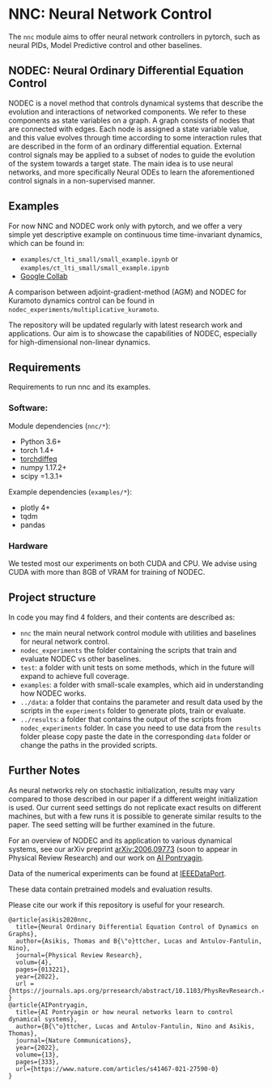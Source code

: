 # NNC: Neural Network Control 

The `nnc` module aims to offer neural network controllers in pytorch, such as neural PIDs, Model Predictive control and other baselines.

## NODEC: Neural Ordinary Differential Equation Control

NODEC is a novel method that controls dynamical systems that describe the evolution and interactions of networked components.
We refer to these components as state variables on a graph.
A graph consists of nodes that are connected with edges.
Each node is assigned a state variable value, and this value evolves through time according to some interaction rules that are described in the form of an 
ordinary differential equation.
External control signals may be applied to a subset of nodes to guide the evolution of the system towards a target state.
The main idea is to use neural networks, and more specifically Neural ODEs to learn the aforementioned control signals in a non-supervised manner.

## Examples

For now NNC and NODEC work only with pytorch, and we offer a very simple yet descriptive example on continuous time time-invariant dynamics, which can be found in:
- `examples/ct_lti_small/small_example.ipynb` or `examples/ct_lti_small/small_example.ipynb`
- [Google Collab](https://colab.research.google.com/github/asikist/nnc/blob/master/examples/ct_lti_small/small_example.ipynb)

A comparison between adjoint-gradient-method (AGM) and NODEC for Kuramoto dynamics control can be found in ``nodec_experiments/multiplicative_kuramoto``.

The repository will be updated regularly with latest research work and applications.
Our aim is to showcase the capabilities of NODEC, especially for high-dimensional non-linear dynamics.

## Requirements
Requirements to run nnc and its examples.

### Software:

Module dependencies (`nnc/*`):
- Python 3.6+
- torch 1.4+
- [torchdiffeq](https://github.com/rtqichen/torchdiffeq)
- numpy 1.17.2+
- scipy =1.3.1+

Example dependencies (`examples/*`):
- plotly 4+
- tqdm
- pandas

### Hardware
We tested most our experiments on both CUDA and CPU.
We advise using CUDA with more than 8GB of VRAM for training of NODEC.

## Project structure
In code you may find 4 folders, and their contents are described as:
- `nnc` the main neural network control module with utilities and baselines for neural network control.
- `nodec_experiments` the folder containing the scripts that train and evaluate NODEC vs other baselines.
- `test`: a folder with unit tests on some methods, which in the future will expand to achieve full coverage.
- `examples`: a folder with small-scale examples, which aid in understanding how NODEC works.
- `../data`: a folder that contains the parameter and result data used by the scripts in the `experiments` folder to generate plots, train or evaluate.
- `../results`: a folder that contains the output of the scripts from `nodec_experiments` folder. In case you need to use data from the `results` folder please copy paste the date in the corresponding `data` folder or change the paths in the provided scripts.

## Further Notes

As neural networks rely on stochastic initialization, results may vary compared to those described in our paper if a different weight initialization is used.
Our current seed settings do not replicate exact results on different machines,
but with a few runs it is possible to generate similar results to the paper.
The seed setting will be further examined in the future.

For an overview of NODEC and its application to various dynamical systems, see
our arXiv preprint [arXiv:2006.09773](https://arxiv.org/abs/2006.09773) (soon to appear in Physical Review Research) and our work on [AI Pontryagin](https://www.nature.com/articles/s41467-021-27590-0). 

Data of the numerical experiments can be found at [IEEEDataPort](http://ieee-dataport.org/3452).

These data contain pretrained models and evaluation results.

Please cite our work if this repository is useful for your research.

```
@article{asikis2020nnc,
  title={Neural Ordinary Differential Equation Control of Dynamics on Graphs},
  author={Asikis, Thomas and B{\"o}ttcher, Lucas and Antulov-Fantulin, Nino},
  journal={Physical Review Research},
  volum={4},
  pages={013221},
  year={2022},
  url = {https://journals.aps.org/prresearch/abstract/10.1103/PhysRevResearch.4.013221}
}
@article{AIPontryagin,
  title={AI Pontryagin or how neural networks learn to control dynamical systems},
  author={B{\"o}ttcher, Lucas and Antulov-Fantulin, Nino and Asikis, Thomas},
  journal={Nature Communications},
  year={2022},
  volume={13},
  pages={333},
  url={https://www.nature.com/articles/s41467-021-27590-0}
}
```


